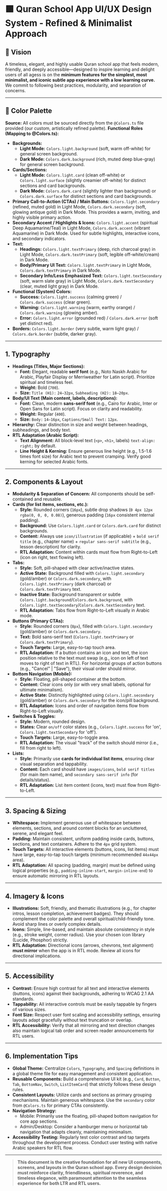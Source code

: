 # 🟩 Quran School App UI/UX Design System - Refined & Minimalist Approach

## 🌟 Vision
A timeless, elegant, and highly usable Quran school app that feels modern, friendly, and deeply accessible—designed to inspire learning and delight users of all agess is on the **minimum features for the simplest, most minimalist, and iconic subtle app experience with a low learning curve.** We commit to following best practices, modularity, and separation of concerns.

---

## 🎨 Color Palette
**Source:** All colors must be sourced directly from the `@Colors.ts` file provided (our custom, artistically refined palette).
**Functional Roles (Mapping to @Colors.ts):**
* **Backgrounds:**
    * **Light Mode:** `Colors.light.background` (soft, warm off-white) for general screen background.
    * **Dark Mode:** `Colors.dark.background` (rich, muted deep blue-gray) for general screen background.
* **Cards/Sections:**
    * **Light Mode:** `Colors.light.card` (clean off-white) or `Colors.light.surface` (slightly creamier off-white) for distinct sections and card backgrounds.
    * **Dark Mode:** `Colors.dark.card` (slightly lighter than background) or `Colors.dark.surface` for distinct sections and card backgrounds.
* **Primary Call-to-Action (CTAs) / Main Buttons:** `Colors.light.secondary` (refined, muted gold) in Light Mode, `Colors.dark.secondary` (soft, glowing antique gold) in Dark Mode. This provides a warm, inviting, and highly visible primary action.
* **Secondary Accent / Highlights & Icons:** `Colors.light.accent` (spiritual Deep Aquamarine/Teal) in Light Mode, `Colors.dark.accent` (vibrant Aquamarine) in Dark Mode. Used for subtle highlights, interactive icons, and secondary indicators.
* **Text:**
    * **Headings:** `Colors.light.textPrimary` (deep, rich charcoal gray) in Light Mode, `Colors.dark.textPrimary` (soft, legible off-white/cream) in Dark Mode.
    * **Body/Primary UI Text:** `Colors.light.textPrimary` in Light Mode, `Colors.dark.textPrimary` in Dark Mode.
    * **Secondary Info/Less Emphasized Text:** `Colors.light.textSecondary` (soft, warm slate gray) in Light Mode, `Colors.dark.textSecondary` (clear, muted light gray) in Dark Mode.
* **Functional (System) Colors:**
    * **Success:** `Colors.light.success` (calming green) / `Colors.dark.success` (clear green).
    * **Warning:** `Colors.light.warning` (warm, earthy orange) / `Colors.dark.warning` (glowing amber).
    * **Error:** `Colors.light.error` (grounded red) / `Colors.dark.error` (soft yet distinct red).
* **Borders:** `Colors.light.border` (very subtle, warm light gray) / `Colors.dark.border` (subtle, darker gray).

---

## 1. Typography
* **Headings (Titles, Major Sections):**
    * **Font:** Elegant, readable **serif font** (e.g., Noto Naskh Arabic for Arabic, Playfair Display or Merriweather for Latin script). Prioritize spiritual and timeless feel.
    * **Weight:** Bold (`700`).
    * **Size:** `Title (H1):` `24–32px`, `Subheading (H2):` `18–20px`.
* **Body/UI Text (Main content, labels, descriptions):**
    * **Font:** Clean, modern **sans-serif font** (e.g., Cairo for Arabic, Inter or Open Sans for Latin script). Focus on clarity and readability.
    * **Weight:** Regular (`400`).
    * **Size:** `Body:` `14–16px`, `Captions/Small Text:` `12px`.
* **Hierarchy:** Clear distinction in size and weight between headings, subheadings, and body text.
* **RTL Adaptation (Arabic Script):**
    * **Text Alignment:** All block-level text (`<p>`, `<h1>`, labels) `text-align: right;` by default.
    * **Line Height & Kerning:** Ensure generous line height (e.g., 1.5-1.6 times font size) for Arabic text to prevent cramping. Verify good kerning for selected Arabic fonts.

---

## 2. Components & Layout
* **Modularity & Separation of Concern:** All components should be self-contained and reusable.
* **Cards (for list items, sections, etc.):**
    * **Style:** Rounded corners (`16px`), subtle drop shadows (`0 4px 12px rgba(0, 0, 0, 0.08)`), generous padding (`16px` consistent internal padding).
    * **Background:** Use `Colors.light.card` or `Colors.dark.card` for distinct backgrounds.
    * **Content:** Always use `icon/illustration` (if applicable) + `bold serif title` (e.g., chapter name) + `regular sans-serif subtitle` (e.g., lesson description) for clarity.
    * **RTL Adaptation:** Content within cards must flow from Right-to-Left (icon on right, text flowing left).
* **Tabs:**
    * **Style:** Soft, pill-shaped with clear active/inactive states.
    * **Active State:** Background filled with `Colors.light.secondary` (gold/amber) or `Colors.dark.secondary`, with `Colors.light.textPrimary` (dark charcoal) or `Colors.dark.textPrimary` text.
    * **Inactive State:** Background transparent or subtle `Colors.light.background`/`Colors.dark.background`, with `Colors.light.textSecondary`/`Colors.dark.textSecondary` text.
    * **RTL Adaptation:** Tabs flow from Right-to-Left visually in Arabic mode.
* **Buttons (Primary CTAs):**
    * **Style:** Rounded corners (`8px`), filled with `Colors.light.secondary` (gold/amber) or `Colors.dark.secondary`.
    * **Text:** Bold sans-serif text (`Colors.light.textPrimary` or `Colors.dark.textPrimary`).
    * **Touch Targets:** Large, easy-to-tap touch area.
    * **RTL Adaptation:** If a button contains an icon and text, the icon position relative to the text must swap (e.g., icon on left of text moves to right of text in RTL). For horizontal groups of action buttons (e.g., "Cancel" | "Save"), their visual order should mirror.
* **Bottom Navigation (Mobile):**
    * **Style:** Floating, pill-shaped container at the bottom.
    * **Content:** Clear icons only (or with very small labels, optional for ultimate minimalism).
    * **Active State:** Distinctly highlighted using `Colors.light.secondary` (gold/amber) or `Colors.dark.secondary` for the icon/pill background.
    * **RTL Adaptation:** Icons and order of navigation items flow from Right-to-Left visually.
* **Switches & Toggles:**
    * **Style:** Modern, rounded design.
    * **States:** Clear `on/off` color states (e.g., `Colors.light.success` for 'on', `Colors.light.textSecondary` for 'off').
    * **Touch Targets:** Large, easy-to-toggle area.
    * **RTL Adaptation:** The visual "track" of the switch should mirror (i.e., fill from right to left).
* **Lists:**
    * **Style:** Primarily use **cards for individual list items**, ensuring clear visual separation and tappability.
    * **Content:** Each card should have `images/icons`, `bold serif titles` (for main item name), and `secondary sans-serif info` (for details/status).
    * **RTL Adaptation:** List item content (icons, text) must flow from Right-to-Left.

---

## 3. Spacing & Sizing
* **Whitespace:** Implement generous use of whitespace between elements, sections, and around content blocks for an uncluttered, serene, and elegant feel.
* **Padding:** Maintain consistent, uniform padding inside cards, buttons, sections, and text containers. Adhere to the `4px` grid system.
* **Touch Targets:** All interactive elements (buttons, icons, list items) must have large, easy-to-tap touch targets (minimum recommended `44x44px` area).
* **RTL Adaptation:** All spacing (padding, margin) must be defined using logical properties (e.g., `padding-inline-start`, `margin-inline-end`) to ensure automatic mirroring in RTL layouts.

---

## 4. Imagery & Icons
* **Illustrations:** Soft, friendly, and thematic illustrations (e.g., for chapter intros, lesson completion, achievement badges). They should complement the color palette and overall spiritual/child-friendly tone. Avoid sharp lines or overly complex details.
* **Icons:** Simple, line-based, and maintain absolute consistency in style (e.g., stroke weight, corner radius). Use your chosen icon library (Lucide, Phosphor) strictly.
* **RTL Adaptation:** Directional icons (arrows, chevrons, text alignment) **must mirror** when the app is in RTL mode. Review all icons for directional implications.

---

## 5. Accessibility
* **Contrast:** Ensure high contrast for all text and interactive elements (buttons, icons) against their backgrounds, adhering to WCAG 2.1 AA standards.
* **Tappability:** All interactive controls must be easily tappable by fingers of various sizes.
* **Font Size:** Respect user font scaling and accessibility settings, ensuring layouts adapt gracefully without text truncation or overlap.
* **RTL Accessibility:** Verify that all mirroring and text direction changes also maintain logical tab order and screen reader announcements for RTL users.

---

## 6. Implementation Tips
* **Global Theme:** Centralize `Colors`, `Typography`, and `Spacing` definitions in a global theme file for easy management and consistent application.
* **Reusable Components:** Build a comprehensive UI kit (e.g., `Card`, `Button`, `Tab`, `BottomNav`, `Switch`, `ListItemCard`) that strictly follows these design rules.
* **Consistent Layouts:** Utilize cards and sections as primary grouping mechanisms. Maintain generous whitespace. Use the `secondary` color from `@Colors.ts` for primary CTAs consistently.
* **Navigation Strategy:**
    * Mobile: Primarily use the floating, pill-shaped bottom navigation for core app sections.
    * Admin/Desktop: Consider a hamburger menu or horizontal tab navigation that adapts cleanly, maintaining minimalism.
* **Accessibility Testing:** Regularly test color contrast and tap targets throughout the development process. Conduct user testing with native Arabic speakers for RTL flow.

---

> **This document is the creative foundation for all new UI components, screens, and layouts in the Quran school app. Every design decision must reinforce clarity, friendliness, spiritual reverence, and timeless elegance, with paramount attention to the seamless experience for both LTR and RTL users.**